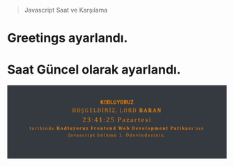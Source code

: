 > Javascript Saat ve Karşılama
# Greetings ayarlandı.
# Saat Güncel olarak ayarlandı.

![Screenshot](https://github.com/baranoden/JavaScript-Projects/blob/master/Private-Clock-JS/assets/screenshot.jpg)
